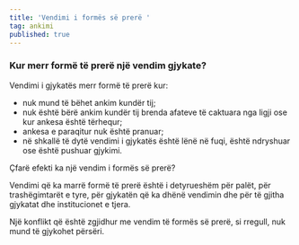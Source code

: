```yaml
---
title: 'Vendimi i formës së prerë '
tag: ankimi
published: true
---
```


### Kur merr formë të prerë një vendim gjykate?

Vendimi i gjykatës merr formë të prerë kur:

* nuk mund të bëhet ankim kundër tij;
* nuk është bërë ankim kundër tij brenda afateve të caktuara nga ligji ose kur ankesa është tërhequr;
* ankesa e paraqitur nuk është pranuar;
* në shkallë të dytë vendimi i gjykatës është lënë në fuqi, është ndryshuar ose është pushuar gjykimi.

Çfarë efekti ka një vendim i formës së prerë?

Vendimi që ka marrë formë të prerë është i detyrueshëm për palët, për trashëgimtarët e tyre, për gjykatën që ka dhënë vendimin dhe për të gjitha gjykatat dhe institucionet e tjera.

Një konflikt që është zgjidhur me vendim të formës së prerë, si rregull, nuk mund të gjykohet përsëri.
